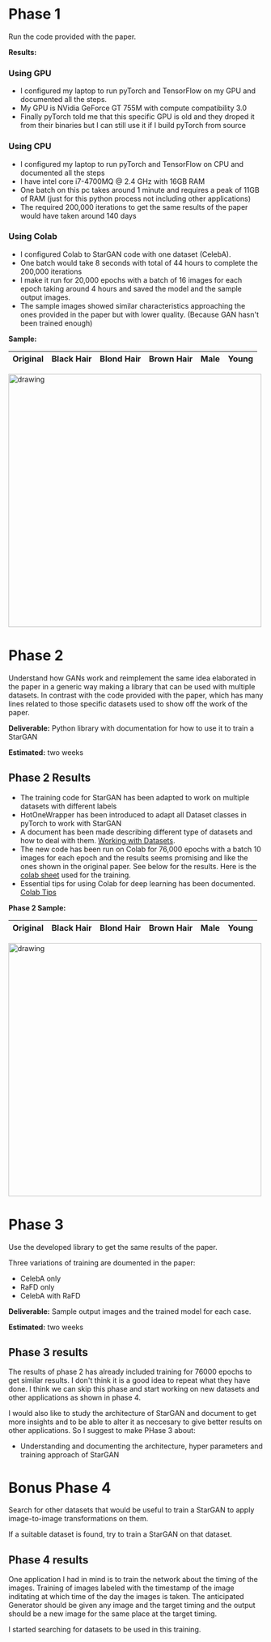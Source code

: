 
# Phase 1

Run the code provided with the paper.

**Results:**

### Using GPU

- I configured my laptop to run pyTorch and TensorFlow on my GPU and documented all the steps.
- My GPU is NVidia GeForce GT 755M with compute compatibility 3.0
- Finally pyTorch told me that this specific GPU is old and they droped it from their binaries but I can still use it if I build pyTorch from source

### Using CPU

- I configured my laptop to run pyTorch and TensorFlow on CPU and documented all the steps
- I have intel core i7-4700MQ @ 2.4 GHz with 16GB RAM
- One batch on this pc takes around 1 minute and requires a peak of 11GB of RAM (just for this python process not including other applications)
- The required 200,000 iterations to get the same results of the paper would have taken around 140 days

### Using Colab

- I configured Colab to StarGAN code with one dataset (CelebA).
- One batch would take 8 seconds with total of 44 hours to complete the 200,000 iterations
- I make it run for 20,000 epochs with a batch of 16 images for each epoch taking around 4 hours and saved the model and the sample output images.
- The sample images showed similar characteristics approaching the ones provided in the paper but with lower quality. (Because GAN hasn't been trained enough)

**Sample:**


| Original | Black Hair | Blond Hair | Brown Hair | Male | Young |
|----------|------------|------------|------------|------|-------|

<img src="images/stargan-20000-images.jpg" alt="drawing" width="500"/>

# Phase 2

Understand how GANs work and reimplement the same idea elaborated in the paper in a generic way making a library that can be used with multiple datasets. In contrast with the code provided with the paper, which has many lines related to those specific datasets used to show off the work of the paper.

**Deliverable:** Python library with documentation for how to use it to train a StarGAN

**Estimated:** two weeks

## Phase 2 Results

- The training code for StarGAN has been adapted to work on multiple datasets with different labels
- HotOneWrapper has been introduced to adapt all Dataset classes in pyTorch to work with StarGAN
- A document has been made describing different type of datasets and how to deal with them. [Working with Datasets](datasets.md).
- The new code has been run on Colab for 76,000 epochs with a batch 10 images for each epoch and the results seems promising and like the ones shown in the original paper. See below for the results. Here is the [colab sheet](https://colab.research.google.com/drive/1bmI1DPd-A1PwMC1ZprLPK7zfNFqWCcnU) used for the training.
- Essential tips for using Colab for deep learning has been documented. [Colab Tips](colab.md)

**Phase 2 Sample:**


| Original | Black Hair | Blond Hair | Brown Hair | Male | Young |
|----------|------------|------------|------------|------|-------|

<img src="images/starganlib-76000-images.jpg" alt="drawing" width="500"/>

# Phase 3

Use the developed library to get the same results of the paper.

Three variations of training are doumented in the paper:
- CelebA only
- RaFD only
- CelebA with RaFD

**Deliverable:** Sample output images and the trained model for each case.

**Estimated:** two weeks

## Phase 3 results

The results of phase 2 has already included training for 76000 epochs to get similar results. I don't think it is a good idea to repeat what they have done. I think we can skip this phase and start working on new datasets and other applications as shown in phase 4.

I would also like to study the architecture of StarGAN and document to get more insights and to be able to alter it as neccesary to give better results on other applications. So I suggest to make PHase 3 about:

- Understanding and documenting the architecture, hyper parameters and training approach of StarGAN

# Bonus Phase 4

Search for other datasets that would be useful to train a StarGAN to apply image-to-image transformations on them.

If a suitable dataset is found, try to train a StarGAN on that dataset.

## Phase 4 results

One application I had in mind is to train the network about the timing of the images. Training of images labeled with the timestamp of the image inditating at which time of the day the images is taken. The anticipated Generator should be given any image and the target timing and the output should be a new image for the same place at the target timing.

I started searching for datasets to be used in this training.
